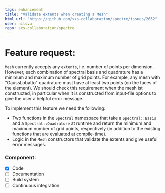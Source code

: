 ```yaml
---
tags: enhancement
title: "Validate extents when creating a Mesh"
html_url: "https://github.com/sxs-collaboration/spectre/issues/2652"
user: nilsvu
repo: sxs-collaboration/spectre
---
```


# Feature request:

`Mesh` currently accepts any `extents`, i.e. number of points per dimension. However, each combination of spectral basis and quadrature has a minimum and maximum number of grid points. For example, any mesh with "GaussLobatto" quadrature must have at least two points (on the faces of the element). We should check this requirement when the mesh ist constructed, in particular when it is constructed from input-file options to give the user a helpful error message.

To implement this feature we need the following:
- Two functions in the `Spectral` namespace that take a `Spectral::Basis` and a `Spectral::Quadrature` at runtime and return the minimum and maximum number of grid points, respectively (in addition to the existing functions that are evaluated at compile-time).
- Logic in the `Mesh` constructors that validate the extents and give useful error messages.

### Component:

- [x] Code
- [ ] Documentation
- [ ] Build system
- [ ] Continuous integration

